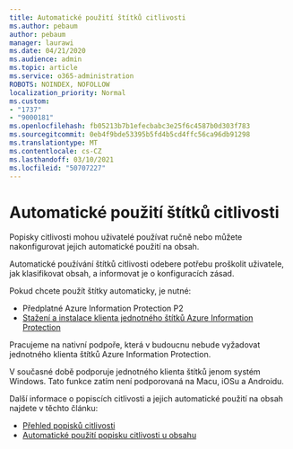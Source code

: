 ```yaml
---
title: Automatické použití štítků citlivosti
ms.author: pebaum
author: pebaum
manager: laurawi
ms.date: 04/21/2020
ms.audience: admin
ms.topic: article
ms.service: o365-administration
ROBOTS: NOINDEX, NOFOLLOW
localization_priority: Normal
ms.custom:
- "1737"
- "9000181"
ms.openlocfilehash: fb05213b7b1efecbabc3e25f6c4587b0d303f783
ms.sourcegitcommit: 0eb4f9bde53395b5fd4b5cd4ffc56ca96db91298
ms.translationtype: MT
ms.contentlocale: cs-CZ
ms.lasthandoff: 03/10/2021
ms.locfileid: "50707227"
---
```

# <a name="auto-apply-sensitivity-labels"></a>Automatické použití štítků citlivosti

Popisky citlivosti mohou uživatelé používat ručně nebo můžete nakonfigurovat jejich automatické použití na obsah.

Automatické používání štítků citlivosti odebere potřebu proškolit uživatele, jak klasifikovat obsah, a informovat je o konfiguracích zásad.

Pokud chcete použít štítky automaticky, je nutné:

- Předplatné Azure Information Protection P2
- [Stažení a instalace klienta jednotného štítků Azure Information Protection](https://docs.microsoft.com/azure/information-protection/rms-client/install-unifiedlabelingclient-app)

Pracujeme na nativní podpoře, která v budoucnu nebude vyžadovat jednotného klienta štítků Azure Information Protection.

V současné době podporuje jednotného klienta štítků jenom systém Windows.  Tato funkce zatím není podporovaná na Macu, iOSu a Androidu.

Další informace o popiscích citlivosti a jejich automatické použití na obsah najdete v těchto článku:

- [Přehled popisků citlivosti](https://docs.microsoft.com/microsoft-365/compliance/sensitivity-labels)
- [Automatické použití popisku citlivosti u obsahu](https://docs.microsoft.com/microsoft-365/compliance/apply-sensitivity-label-automatically)
